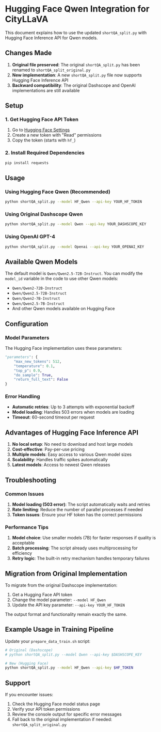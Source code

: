# Hugging Face Qwen Integration for CityLLaVA

This document explains how to use the updated `shortQA_split.py` with Hugging Face Inference API for Qwen models.

## Changes Made

1. **Original file preserved**: The original `shortQA_split.py` has been renamed to `shortQA_split_original.py`
2. **New implementation**: A new `shortQA_split.py` file now supports Hugging Face Inference API
3. **Backward compatibility**: The original Dashscope and OpenAI implementations are still available

## Setup

### 1. Get Hugging Face API Token

1. Go to [Hugging Face Settings](https://huggingface.co/settings/tokens)
2. Create a new token with "Read" permissions
3. Copy the token (starts with `hf_`)

### 2. Install Required Dependencies

```bash
pip install requests
```

## Usage

### Using Hugging Face Qwen (Recommended)

```bash
python shortQA_split.py --model HF_Qwen --api-key YOUR_HF_TOKEN
```

### Using Original Dashscope Qwen

```bash
python shortQA_split.py --model Qwen --api-key YOUR_DASHSCOPE_KEY
```

### Using OpenAI GPT-4

```bash
python shortQA_split.py --model Openai --api-key YOUR_OPENAI_KEY
```

## Available Qwen Models

The default model is `Qwen/Qwen2.5-72B-Instruct`. You can modify the `model_id` variable in the code to use other Qwen models:

- `Qwen/Qwen2-72B-Instruct`
- `Qwen/Qwen2.5-72B-Instruct`
- `Qwen/Qwen2-7B-Instruct`
- `Qwen/Qwen2.5-7B-Instruct`
- And other Qwen models available on Hugging Face

## Configuration

### Model Parameters

The Hugging Face implementation uses these parameters:

```python
"parameters": {
    "max_new_tokens": 512,
    "temperature": 0.1,
    "top_p": 0.9,
    "do_sample": True,
    "return_full_text": False
}
```

### Error Handling

- **Automatic retries**: Up to 3 attempts with exponential backoff
- **Model loading**: Handles 503 errors when models are loading
- **Timeout**: 60-second timeout per request

## Advantages of Hugging Face Inference API

1. **No local setup**: No need to download and host large models
2. **Cost-effective**: Pay-per-use pricing
3. **Multiple models**: Easy access to various Qwen model sizes
4. **Scalability**: Handles traffic spikes automatically
5. **Latest models**: Access to newest Qwen releases

## Troubleshooting

### Common Issues

1. **Model loading (503 error)**: The script automatically waits and retries
2. **Rate limiting**: Reduce the number of parallel processes if needed
3. **Token issues**: Ensure your HF token has the correct permissions

### Performance Tips

1. **Model choice**: Use smaller models (7B) for faster responses if quality is acceptable
2. **Batch processing**: The script already uses multiprocessing for efficiency
3. **Retry logic**: The built-in retry mechanism handles temporary failures

## Migration from Original Implementation

To migrate from the original Dashscope implementation:

1. Get a Hugging Face API token
2. Change the model parameter: `--model HF_Qwen`
3. Update the API key parameter: `--api-key YOUR_HF_TOKEN`

The output format and functionality remain exactly the same.

## Example Usage in Training Pipeline

Update your `prepare_data_train.sh` script:

```bash
# Original (Dashscope)
# python shortQA_split.py --model Qwen --api-key $DASHSCOPE_KEY

# New (Hugging Face)
python shortQA_split.py --model HF_Qwen --api-key $HF_TOKEN
```

## Support

If you encounter issues:

1. Check the Hugging Face model status page
2. Verify your API token permissions
3. Review the console output for specific error messages
4. Fall back to the original implementation if needed: `shortQA_split_original.py`